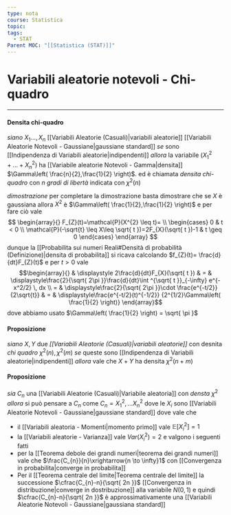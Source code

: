 ```yaml
---
type: nota
course: Statistica
topic: 
tags:
  - STAT
Parent MOC: "[[Statistica (STAT)]]"
---
```

# Variabili aleatorie notevoli - Chi-quadro
---
#### Densita chi-quadro
_siano_ $X_{1}\dots,X_{n}$ [[Variabili Aleatorie (Casuali)|variabili aleatorie]] [[Variabili Aleatorie Notevoli - Gaussiane|gaussiane standard]] 
_se_  sono [[Indipendenza di Variabili aleatorie|indipendenti]] 
_allora_ la variabile $(X_{1}^{2}+\dots+X_{n}^{2})$ ha [[Variabile aleatorie Notevoli - Gamma|densita]] $\Gamma\left( \frac{n}{2},\frac{1}{2} \right)$. ed è chiamata _densita chi-quadro_ con $n$ _gradi di libertà_ indicata con $\chi^{2}(n)$

_dimostrazione_
	per completare la dimostrazione basta dimostrare che se $X$ è gaussiana allora $X^{2}$ è $\Gamma\left( \frac{1}{2},\frac{1}{2} \right)$
	e per fare ciò vale $$
	\begin{array}{}
F_{Z}(t)=\mathcal{P}(X^{2} \leq t)= \\
\begin{cases}
0  &  t < 0 \\
\mathcal{P}(-\sqrt{t} \leq X\leq \sqrt{ t })=2F_{X}(\sqrt{ t })-1  & t \geq 0 
\end{cases}
\end{array}
$$ dunque la [[Probabilita sui numeri Reali#Densità di probabilità (Definizione)|densita di probabilita]] si ricava calcolando $f_{Z}(t)= \frac{d}{dt}F_{Z}(t)$ e per $t>0$ vale $$\begin{array}{} & 
\displaystyle 2\frac{d}{dt}F_{X}(\sqrt{ t }) & = & \displaystyle\frac{2}{\sqrt{ 2\pi }}\frac{d}{dt}\int ^{\sqrt{ t }}_{-\infty} e^{-x^2/2} \, dx  \\
 = & \displaystyle\frac{2}{\sqrt{ 2\pi }}\cdot  \frac{e^{-t/2}} {2\sqrt{t}} & = & \displaystyle\frac{e^{-t/2}(t)^{-1/2}} {2^{1/2}\Gamma\left( \frac{1}{2} \right)}
\end{array}$$dove abbiamo usato $\Gamma\left( \frac{1}{2} \right) = \sqrt{ \pi }$



#### Proposizione
_siano_ $X,Y$  due _[[Variabili Aleatorie (Casuali)|variabili aleatorie]]_ con desnita _chi quadro_  $\chi^{2}(n), \chi^{2}(m)$
_se_ queste sono [[Indipendenza di Variabili aleatorie|indipendenti]]
_allora_ vale che $X+Y$ ha densita $\chi^{2}(n+m)$


#### Proposizione
_sia_ $C_{n}$ una [[Variabili Aleatorie (Casuali)|Variabile aleatoria]] con _densta_ $\chi^{2}$ 
_allora_ si può pensare a $C_{n}$ come $C_{n}=X^{2}_{1},\dots X^{2}_{n}$ dove le $X_{i}$ sono [[Variabili Aleatorie Notevoli - Gaussiane|gaussiane standard]] dove vale che 
- il [[Variabili aleatoria - Momenti|momento primo]] vale $\mathbb{E}[X_{i}^{2}]=1$ 
- la [[Variabili aleatorie - Varianza]] vale $Var(X_{i}^{2})=2$
e valgono i seguenti fatti
- per la [[Teorema debole dei grandi numeri|teorema dei grandi numeri]] vale che $\frac{C_{n}}{n}\xrightarrow{n \to \infty}1$ con  [[Convergenza in probabilita|converge in probabilita]] 
- Per il [[Teorema centrale del limite|Teorema centrale del limite]] la successione $\cfrac{C_{n}-n}{\sqrt{ 2n }}$ [[Convergenza in distribuzione|converge in dostribuzione]] alla variabile $N(0,1)$ e quindi $\cfrac{C_{n}-n}{\sqrt{ 2n }}$ è approssimativamente una [[Variabili Aleatorie Notevoli - Gaussiane|gaussiana standard]]
	